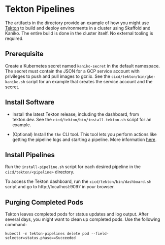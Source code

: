 # Tekton Pipelines

The artifacts in the directory provide an example of how you might use
[Tekton](https://tekton.dev) to build and deploy environments in a cluster using
Skaffold and Kaniko. The entire build is done in the cluster itself. No external
tooling is required.

## Prerequisite

Create a Kubernetes secret named `kaniko-secret` in the default namespace. The
secret must contain the JSON for a GCP service account with privileges to push
and pull images to gcr.io. See the `cicd/tekton/bin/gke-kaniko.sh` script for an
example that creates the service account and the secret.

## Install Software

* Install the latest Tekton release, including the dashboard, from tekton.dev.
  See the `cicd/tekton/bin/install-tekton.sh` script for an example.

* (Optional) Install the `tkn` CLI tool. This tool lets you perform actions
  like getting the pipeline logs and starting a pipeline. More information
  [here](https://github.com/tektoncd/cli).

## Install Pipelines

Run the `install-pipeline.sh` script for each desired pipeline in the
`cicd/tekton/<pipeline>` directory.

To access the Tekton dashboard, run the `cicd/tekton/bin/dashboard.sh` script and go
to http://localhost:9097 in your browser.

## Purging Completed Pods

Tekton leaves completed pods for status updates and log output. After several
days, you might want to clean up completed pods. Use the following command:

```
kubectl -n tekton-pipelines delete pod --field-selector=status.phase==Succeeded
```